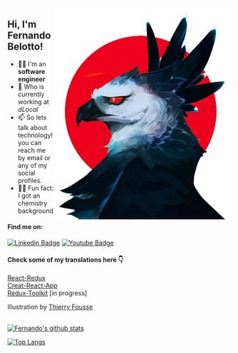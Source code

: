 <img src="harpy-eagle_transparent.png" min-width="400px" max-width="400px" width="400px" align="right">

## Hi, I'm Fernando Belotto!


- 👨‍💻 I'm an **software engineer**
- 🚀 Who is currently working at _dLocal_
- 📫 So lets talk about technology! you can reach me by email or any of my social profiles.
- 👨‍🔬 Fun fact: I got an chemistry background

#### Find me on:
[![Linkedin Badge](https://img.shields.io/badge/-LinkedIn-blue?style=flat-square&logo=Linkedin&logoColor=white&link=https://www.linkedin.com/in/fernando-gabriel-bosco)](https://www.linkedin.com/in/fernando-gabriel-bosco)
[![Youtube Badge](https://img.shields.io/badge/-Youtube-red?style=flat-square&logo=Youtube&logoColor=white&link=https://www.youtube.com)](https://www.youtube.com/channel/UCeEmRnNnWQitX_DJfCUpygA)

#### Check some of my translations here 👇

[React-Redux](https://fernandobelotto.github.io/react-redux) <br/>
[Creat-React-App](https://fernandobelotto.github.io/create-react-app) <br/>
[Redux-Toolkit](https://fernandobelotto.github.io/redux-toolkit) [in progress] <br/>

Illustration by <a href="https://dribbble.com/thierryfousse">Thierry Fousse</a>

<br/>[![Fernando's github stats](https://github-readme-stats.vercel.app/api?username=fernandobelotto&count_private=true&count_private=true&theme=tokyonight)](https://github.com/fernandobelotto/github-readme-stats)

[![Top Langs](https://github-readme-stats.vercel.app/api/top-langs/?username=fernandobelotto&layout=compact&theme=tokyonight)](https://github.com/fernandobelotto/github-readme-stats)
